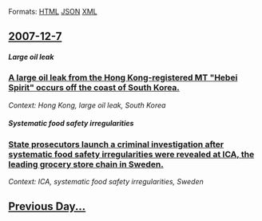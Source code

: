 
Formats: [HTML](2007/12/7/index.html)  [JSON](2007/12/7/index.json)  [XML](2007/12/7/index.xml)  

## [2007-12-7](/news/2007/12/7/index.md)

##### Large oil leak
### [ A large oil leak from the Hong Kong-registered MT "Hebei Spirit" occurs off the coast of South Korea. ](/news/2007/12/7/a-large-oil-leak-from-the-hong-kong-registered-mt-hebei-spirit-occurs-off-the-coast-of-south-korea.md)
_Context: Hong Kong, large oil leak, South Korea_

##### Systematic food safety irregularities
### [ State prosecutors launch a criminal investigation after systematic food safety irregularities were revealed at ICA, the leading grocery store chain in Sweden. ](/news/2007/12/7/state-prosecutors-launch-a-criminal-investigation-after-systematic-food-safety-irregularities-were-revealed-at-ica-the-leading-grocery-sto.md)
_Context: ICA, systematic food safety irregularities, Sweden_

## [Previous Day...](/news/2007/12/6/index.md)

